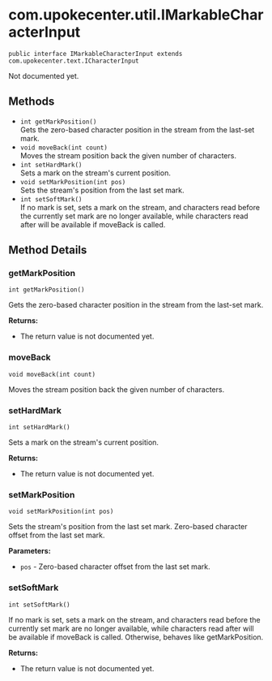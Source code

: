 # com.upokecenter.util.IMarkableCharacterInput

    public interface IMarkableCharacterInput extends com.upokecenter.text.ICharacterInput

Not documented yet.

## Methods

* `int getMarkPosition()`<br>
 Gets the zero-based character position in the stream from the last-set mark.
* `void moveBack(int count)`<br>
 Moves the stream position back the given number of characters.
* `int setHardMark()`<br>
 Sets a mark on the stream's current position.
* `void setMarkPosition(int pos)`<br>
 Sets the stream's position from the last set mark.
* `int setSoftMark()`<br>
 If no mark is set, sets a mark on the stream, and characters read before the
 currently set mark are no longer available, while characters read
 after will be available if moveBack is called.

## Method Details

### getMarkPosition
    int getMarkPosition()
Gets the zero-based character position in the stream from the last-set mark.

**Returns:**

* The return value is not documented yet.

### moveBack
    void moveBack(int count)
Moves the stream position back the given number of characters.
### setHardMark
    int setHardMark()
Sets a mark on the stream's current position.

**Returns:**

* The return value is not documented yet.

### setMarkPosition
    void setMarkPosition(int pos)
Sets the stream's position from the last set mark. <param name='pos'>Zero-based character offset from the last set
 mark.</param>

**Parameters:**

* <code>pos</code> - Zero-based character offset from the last set mark.

### setSoftMark
    int setSoftMark()
If no mark is set, sets a mark on the stream, and characters read before the
 currently set mark are no longer available, while characters read
 after will be available if moveBack is called. Otherwise, behaves
 like getMarkPosition.

**Returns:**

* The return value is not documented yet.
